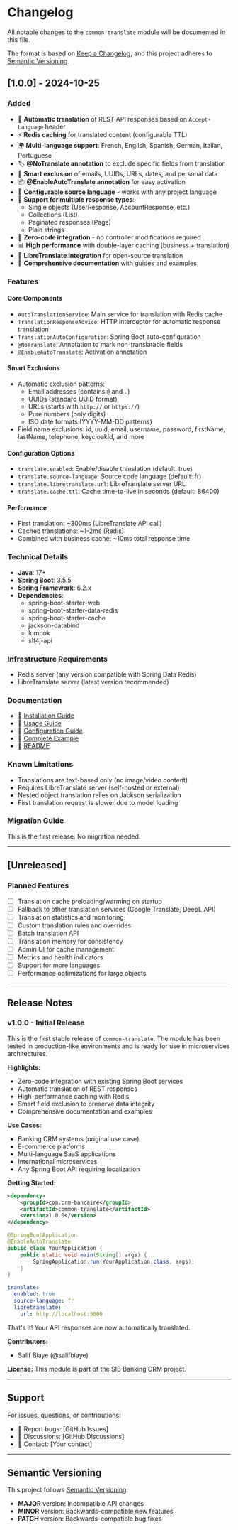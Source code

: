 # Changelog

All notable changes to the `common-translate` module will be documented in this file.

The format is based on [Keep a Changelog](https://keepachangelog.com/en/1.0.0/),
and this project adheres to [Semantic Versioning](https://semver.org/spec/v2.0.0.html).

## [1.0.0] - 2024-10-25

### Added
- 🎯 **Automatic translation** of REST API responses based on `Accept-Language` header
- ⚡ **Redis caching** for translated content (configurable TTL)
- 🌍 **Multi-language support**: French, English, Spanish, German, Italian, Portuguese
- 🏷️ **@NoTranslate annotation** to exclude specific fields from translation
- 🧠 **Smart exclusion** of emails, UUIDs, URLs, dates, and personal data
- 📦 **@EnableAutoTranslate annotation** for easy activation
- 🔧 **Configurable source language** - works with any project language
- 🎨 **Support for multiple response types**:
  - Single objects (UserResponse, AccountResponse, etc.)
  - Collections (List<T>)
  - Paginated responses (Page<T>)
  - Plain strings
- 🚀 **Zero-code integration** - no controller modifications required
- 📊 **High performance** with double-layer caching (business + translation)
- 🔄 **LibreTranslate integration** for open-source translation
- 📝 **Comprehensive documentation** with guides and examples

### Features

#### Core Components
- `AutoTranslationService`: Main service for translation with Redis cache
- `TranslationResponseAdvice`: HTTP interceptor for automatic response translation
- `TranslationAutoConfiguration`: Spring Boot auto-configuration
- `@NoTranslate`: Annotation to mark non-translatable fields
- `@EnableAutoTranslate`: Activation annotation

#### Smart Exclusions
- Automatic exclusion patterns:
  - Email addresses (contains `@` and `.`)
  - UUIDs (standard UUID format)
  - URLs (starts with `http://` or `https://`)
  - Pure numbers (only digits)
  - ISO date formats (YYYY-MM-DD patterns)
- Field name exclusions: id, uuid, email, username, password, firstName, lastName, telephone, keycloakId, and more

#### Configuration Options
- `translate.enabled`: Enable/disable translation (default: true)
- `translate.source-language`: Source code language (default: fr)
- `translate.libretranslate.url`: LibreTranslate server URL
- `translate.cache.ttl`: Cache time-to-live in seconds (default: 86400)

#### Performance
- First translation: ~300ms (LibreTranslate API call)
- Cached translations: ~1-2ms (Redis)
- Combined with business cache: ~10ms total response time

### Technical Details
- **Java**: 17+
- **Spring Boot**: 3.5.5
- **Spring Framework**: 6.2.x
- **Dependencies**:
  - spring-boot-starter-web
  - spring-boot-starter-data-redis
  - spring-boot-starter-cache
  - jackson-databind
  - lombok
  - slf4j-api

### Infrastructure Requirements
- Redis server (any version compatible with Spring Data Redis)
- LibreTranslate server (latest version recommended)

### Documentation
- 📖 [Installation Guide](docs/INSTALLATION.md)
- 📖 [Usage Guide](docs/USAGE.md)
- 📖 [Configuration Guide](docs/CONFIGURATION.md)
- 📖 [Complete Example](docs/examples/UserServiceExample.java)
- 📖 [README](README.md)

### Known Limitations
- Translations are text-based only (no image/video content)
- Requires LibreTranslate server (self-hosted or external)
- Nested object translation relies on Jackson serialization
- First translation request is slower due to model loading

### Migration Guide
This is the first release. No migration needed.

---

## [Unreleased]

### Planned Features
- [ ] Translation cache preloading/warming on startup
- [ ] Fallback to other translation services (Google Translate, DeepL API)
- [ ] Translation statistics and monitoring
- [ ] Custom translation rules and overrides
- [ ] Batch translation API
- [ ] Translation memory for consistency
- [ ] Admin UI for cache management
- [ ] Metrics and health indicators
- [ ] Support for more languages
- [ ] Performance optimizations for large objects

---

## Release Notes

### v1.0.0 - Initial Release

This is the first stable release of `common-translate`. The module has been tested in production-like environments and is ready for use in microservices architectures.

**Highlights:**
- Zero-code integration with existing Spring Boot services
- Automatic translation of REST responses
- High-performance caching with Redis
- Smart field exclusion to preserve data integrity
- Comprehensive documentation and examples

**Use Cases:**
- Banking CRM systems (original use case)
- E-commerce platforms
- Multi-language SaaS applications
- International microservices
- Any Spring Boot API requiring localization

**Getting Started:**
```xml
<dependency>
    <groupId>com.crm-bancaire</groupId>
    <artifactId>common-translate</artifactId>
    <version>1.0.0</version>
</dependency>
```

```java
@SpringBootApplication
@EnableAutoTranslate
public class YourApplication {
    public static void main(String[] args) {
        SpringApplication.run(YourApplication.class, args);
    }
}
```

```yaml
translate:
  enabled: true
  source-language: fr
  libretranslate:
    url: http://localhost:5000
```

That's it! Your API responses are now automatically translated.

**Contributors:**
- Salif Biaye (@salifbiaye)

**License:**
This module is part of the SIB Banking CRM project.

---

## Support

For issues, questions, or contributions:
- 🐛 Report bugs: [GitHub Issues]
- 💬 Discussions: [GitHub Discussions]
- 📧 Contact: [Your contact]

---

## Semantic Versioning

This project follows [Semantic Versioning](https://semver.org/):
- **MAJOR** version: Incompatible API changes
- **MINOR** version: Backwards-compatible new features
- **PATCH** version: Backwards-compatible bug fixes
